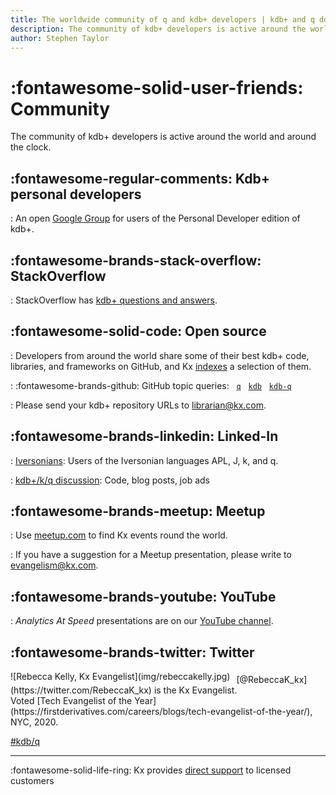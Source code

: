 ```yaml
---
title: The worldwide community of q and kdb+ developers | kdb+ and q documentation
description: The community of kdb+ developers is active around the world and around the clock.
author: Stephen Taylor
---
```

# :fontawesome-solid-user-friends: Community


The community of kdb+ developers is active around the world and around the clock.

## :fontawesome-regular-comments: Kdb+ personal developers

: An open [Google Group](https://groups.google.com/forum/?fromgroups#!forum/personal-kdbplus) for users of the Personal Developer edition of kdb+.


## :fontawesome-brands-stack-overflow: StackOverflow

: StackOverflow has [kdb+ questions and answers](https://stackoverflow.com/search?q=kdb%2B).


## :fontawesome-solid-code: Open source 

: Developers from around the world share some of their best kdb+ code, libraries, and frameworks on GitHub, and Kx [indexes](github.md) a selection of them. 

: :fontawesome-brands-github: GitHub topic queries:&nbsp;&nbsp;
    [`q`](https://github.com/search?q=topic%3Aq "Search GitHub for repositories with topic q")&nbsp;&nbsp;
    [`kdb`](https://github.com/search?q=topic%3Akdb "Search GitHub for repositories with topic kdb")&nbsp;&nbsp;
    [`kdb-q`](https://github.com/search?q=topic%3Akdb-q "Search GitHub for repositories with topic kdb-q")

: Please send your kdb+ repository URLs to librarian@kx.com.


## :fontawesome-brands-linkedin: Linked-In

: [Iversonians](https://www.linkedin.com/groups/44369/): Users of the Iversonian languages APL, J, k, and q.

: [kdb+/k/q discussion](https://www.linkedin.com/groups/3921915/): Code, blog posts, job ads


## :fontawesome-brands-meetup: Meetup

: Use [meetup.com](https://www.meetup.com) to find Kx events round the world. 

: If you have a suggestion for a Meetup presentation, please write to [evangelism@kx.com](mailto:evangelism@kx.com). 


## :fontawesome-brands-youtube: YouTube

: _Analytics At Speed_ presentations are on our [YouTube channel](https://www.youtube.com/playlist?list=PLypX5sYuDqvq3PRQWkgVu3Y5kSQD9Lkc4 "YouTube").


## :fontawesome-brands-twitter: Twitter

<div markdown="1" style="float:left; margin-right:10px;">
![Rebecca Kelly, Kx Evangelist](img/rebeccakelly.jpg)
</div>

<div markdown="1" style="padding-top:5px;">
[@RebeccaK_kx](https://twitter.com/RebeccaK_kx)
is the Kx Evangelist.
<br>
Voted [Tech Evangelist of the Year](https://firstderivatives.com/careers/blogs/tech-evangelist-of-the-year/), NYC, 2020.
</div>

[#kdb/q](https://twitter.com/search?q=%23kdb%2Fq)


----
:fontawesome-solid-life-ring:
Kx provides [direct support](support.md)  to licensed customers
